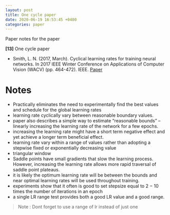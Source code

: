 ```yaml
---
layout: post
title: One cycle paper
date: 2020-06-19 16:53:45 +0400
categories: paper
---
```

Paper notes for the paper

**[13]** One cycle paper
- Smith, L. N. (2017, March). Cyclical learning rates for training neural networks. In 2017 IEEE Winter Conference on Applications of Computer Vision (WACV) (pp. 464-472). IEEE.
[Paper](https://arxiv.org/pdf/1506.01186.pdf%EF%BC%89%EF%BC%8C%E8%BF%99%E7%A7%8D%E5%A5%87%E6%8A%80%E6%B7%AB%E5%B7%A7%E5%B0%86%E8%8E%B7%E5%BE%97%E6%9B%B4%E9%AB%98%E7%9A%84%E6%B5%8B%E8%AF%95%E5%87%86%E7%A1%AE%E7%8E%87%EF%BC%8C%E4%BD%86%E6%98%AF%E4%BD%A0%E7%9C%8B%E8%BF%99%E4%B8%AAlearning)

# Notes
- Practically eliminates the need to experimentally find the best values and
schedule for the global learning rates
- learning rate cyclically vary between reasonable boundary values.
- paper also describes a simple way to estimate “reasonable bounds” – linearly increasing the learning rate of the network for a few epochs.
- increasing the learning rate might have a short term negative effect and yet achieve a longer term beneficial effect.
- learning rate vary within a range of values rather than adopting a stepwise fixed or exponentially decreasing value
- triangular window
- Saddle points have small gradients that slow the learning process. However, increasing the learning rate allows more rapid traversal of saddle point plateaus.
- it is likely the optimum learning rate will be between the bounds and near optimal learning rates will be used throughout training.
- experiments show that it often is good to set stepsize equal to 2 − 10 times the number of iterations in an epoch
- a single LR range test provides both a good LR
value and a good range.
> Note : Dont forget to use a range of lr instead of just one 
